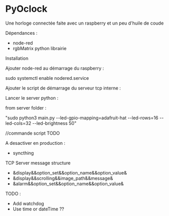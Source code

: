 # PyOclock 

Une horloge connectée faite avec un raspberry et un peu d'huile de coude 

Dépendances : 
- node-red
- rgbMatrix python librairie 


Installation 

Ajouter node-red au démarrage du raspberry : 

sudo systemctl enable nodered.service

Ajouter le script de démarrage du serveur tcp interne : 

Lancer le server python : 

from server folder : 

"sudo python3 main.py --led-gpio-mapping=adafruit-hat --led-rows=16 --led-cols=32 --led-brightness 50"

//commande script TODO 

A desactiver en production : 
 
- syncthing

TCP Server message structure 

- &display&&option_set&&option_name&&option_value&
- &display&&scrolling&&image_path&&message&
- &alarm&&option_set&&option_name&&option_value&

TODO : 

- Add watchdog 
- Use time or dateTime ?? 